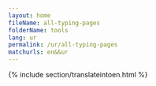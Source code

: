 ```yaml
---
layout: home
fileName: all-typing-pages
folderName: tools
lang: ur
permalink: /ur/all-typing-pages
matchurls: en&&ur
---
```

{% include section/translateintoen.html %}
